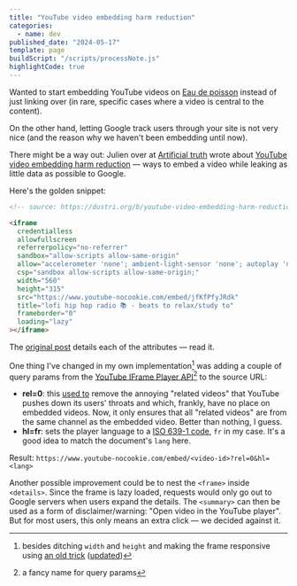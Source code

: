 ```yaml
---
title: "YouTube video embedding harm reduction"
categories:
  - name: dev
published_date: "2024-05-17"
template: page
buildScript: "/scripts/processNote.js"
highlightCode: true
---
```


Wanted to start embedding YouTube videos on [Eau de poisson](https://eaudepoisson.com) instead of just linking over (in rare, specific cases where a video is central to the content).

On the other hand, letting Google track users through your site is not very nice (and the reason why we haven't been embedding until now).

There might be a way out: Julien over at [Artificial truth](https://dustri.org/) wrote about [YouTube video embedding harm reduction](https://dustri.org/b/youtube-video-embedding-harm-reduction.html) — ways to embed a video while leaking as little data as possible to Google.

Here's the golden snippet:

```html
<!-- source: https://dustri.org/b/youtube-video-embedding-harm-reduction.html -->

<iframe
  credentialless
  allowfullscreen
  referrerpolicy="no-referrer"
  sandbox="allow-scripts allow-same-origin"
  allow="accelerometer 'none'; ambient-light-sensor 'none'; autoplay 'none'; battery 'none'; bluetooth 'none'; browsing-topics 'none'; camera 'none'; ch-ua 'none'; display-capture 'none'; domain-agent 'none'; document-domain 'none'; encrypted-media 'none'; execution-while-not-rendered 'none'; execution-while-out-of-viewport 'none'; gamepad 'none'; geolocation 'none'; gyroscope 'none'; hid 'none'; identity-credentials-get 'none'; idle-detection 'none'; keyboard-map 'none'; local-fonts 'none'; magnetometer 'none'; microphone 'none'; midi 'none'; navigation-override 'none'; otp-credentials 'none'; payment 'none'; picture-in-picture 'none'; publickey-credentials-create 'none'; publickey-credentials-get 'none'; screen-wake-lock 'none'; serial 'none'; speaker-selection 'none'; sync-xhr 'none'; usb 'none'; web-share 'none'; window-management 'none'; xr-spatial-tracking 'none'"
  csp="sandbox allow-scripts allow-same-origin;"
  width="560"
  height="315"
  src="https://www.youtube-nocookie.com/embed/jfKfPfyJRdk"
  title="lofi hip hop radio 📚 - beats to relax/study to"
  frameborder="0"
  loading="lazy"
></iframe>
```

The [original post](https://dustri.org/b/youtube-video-embedding-harm-reduction.html) details each of the attributes — read it.

One thing I've changed in my own implementation[^1] was adding a couple of query params from the [YouTube IFrame Player API](https://developers.google.com/youtube/player_parameters)[^2] to the source URL:

- **rel=0**: this [used to](https://developers.google.com/youtube/player_parameters#release_notes_08_23_2018) remove the annoying "related videos" that YouTube pushes down its users' throats and which, frankly, have no place on embedded videos. Now, it only ensures that all "related videos" are from the same channel as the embedded video. Better than nothing, I guess.
- **hl=fr**: sets the player language to a [ISO 639-1 code](https://en.wikipedia.org/wiki/List_of_ISO_639_language_codes), `fr` in my case. It's a good idea to match the document's `lang` here.

Result: `https://www.youtube-nocookie.com/embed/<video-id>?rel=0&hl=<lang>`

Another possible improvement could be to nest the `<frame>` inside `<details>`. Since the frame is lazy loaded, requests would only go out to Google servers when users expand the details. The `<summary>` can then be used as a form of disclaimer/warning: "Open video in the YouTube player". But for most users, this only means an extra click — we decided against it.

[^1]: besides ditching `width` and `height` and making the frame responsive using [an old trick](https://alistapart.com/article/creating-intrinsic-ratios-for-video/) ([updated](https://gomakethings.com/responsive-iframes-with-the-css-aspect-ratio-property/))
[^2]: a fancy name for query params
